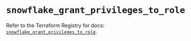 # `snowflake_grant_privileges_to_role`

Refer to the Terraform Registry for docs: [`snowflake_grant_privileges_to_role`](https://registry.terraform.io/providers/snowflake-labs/snowflake/0.84.0/docs/resources/grant_privileges_to_role).
